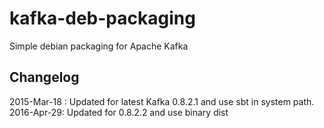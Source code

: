 kafka-deb-packaging
===================

Simple debian packaging for Apache Kafka

## Changelog
2015-Mar-18 : Updated for latest Kafka 0.8.2.1 and use sbt in system path.
2016-Apr-29:  Updated for 0.8.2.2 and use binary dist


